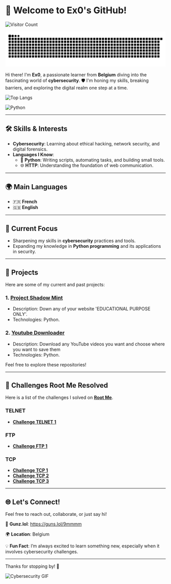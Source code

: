 # 👋 Welcome to Ex0's GitHub! 

![Visitor Count](https://profile-counter.glitch.me/Eex00/count.svg)

![Snake animation](https://raw.githubusercontent.com/Eex00/Eex00/refs/heads/output/snake.svg)

Hi there! I'm **Ex0**, a passionate learner from **Belgium** diving into the fascinating world of **cybersecurity**. 🛡️ I'm honing my skills, breaking barriers, and exploring the digital realm one step at a time.

![Top Langs](https://github-readme-stats.vercel.app/api/top-langs/?username=Eex00)

![Python](https://img.shields.io/badge/-Python-blue?style=flat&logo=python)

---

## 🛠️ Skills & Interests

- **Cybersecurity**: Learning about ethical hacking, network security, and digital forensics.
- **Languages I Know**:
  - 🐍 **Python**: Writing scripts, automating tasks, and building small tools.
  - 🌐 **HTTP**: Understanding the foundation of web communication.

---

## 🌍 Main Languages

- 🇫🇷 **French**
- 🇬🇧 **English**

---

## 🌟 Current Focus

- Sharpening my skills in **cybersecurity** practices and tools.
- Expanding my knowledge in **Python programming** and its applications in security.

---

## 💼 Projects

Here are some of my current and past projects:

### 1. **[Project Shadow Mint](https://github.com/Eex00/Project-shadow-mint)** 
- Description: Down any of your website 'EDUCATIONAL PURPOSE ONLY'.
- Technologies: Python.

### 2. **[Youtube Downloader](https://github.com/Eex00/youtube-downloader)**
- Description: Download any YouTube videos you want and choose where you want to save them
- Technologies: Python.

Feel free to explore these repositories!

---

## 🔐 Challenges Root Me Resolved

Here is a list of the challenges I solved on [**Root Me**](https://www.root-me.org/).

### TELNET
- **[Challenge TELNET 1](https://www.root-me.org/fr/Challenges/Reseau/TELNET-authentification)**

### FTP
- **[Challenge FTP 1](https://www.root-me.org/fr/Challenges/Reseau/FTP-Authentification)**

### TCP
- **[Challenge TCP 1](https://www.root-me.org/fr/Challenges/Programmation/TCP-Retour-au-college)**
- **[Challenge TCP 2](https://www.root-me.org/fr/Challenges/Programmation/TCP-Chaine-encodee)**
- **[Challenge TCP 3](https://www.root-me.org/fr/Challenges/Programmation/TCP-La-roue-romaine)**

---

## 🌐 Let's Connect!

Feel free to reach out, collaborate, or just say hi!

👀 **Gunz.lol**: https://guns.lol/9mmmm

🌍 **Location**: Belgium  

💡 **Fun Fact**: I’m always excited to learn something new, especially when it involves cybersecurity challenges.

---

Thanks for stopping by! 🌟

![Cybersecurity GIF](https://i.pinimg.com/originals/e7/55/bc/e755bc37531461dbdb6c76d167da6b28.gif)
